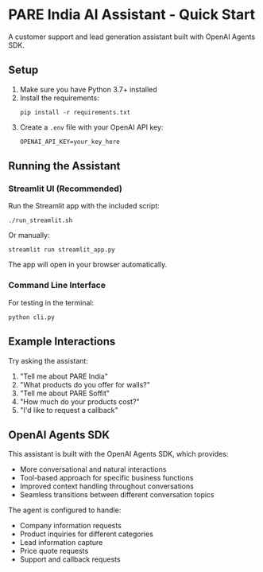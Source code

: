 # PARE India AI Assistant - Quick Start

A customer support and lead generation assistant built with OpenAI Agents SDK.

## Setup

1. Make sure you have Python 3.7+ installed
2. Install the requirements:
   ```
   pip install -r requirements.txt
   ```
3. Create a `.env` file with your OpenAI API key:
   ```
   OPENAI_API_KEY=your_key_here
   ```

## Running the Assistant

### Streamlit UI (Recommended)
Run the Streamlit app with the included script:
```
./run_streamlit.sh
```

Or manually:
```
streamlit run streamlit_app.py
```

The app will open in your browser automatically.

### Command Line Interface
For testing in the terminal:
```
python cli.py
```

## Example Interactions

Try asking the assistant:

1. "Tell me about PARE India"
2. "What products do you offer for walls?"
3. "Tell me about PARE Soffit"
4. "How much do your products cost?"
5. "I'd like to request a callback"

## OpenAI Agents SDK

This assistant is built with the OpenAI Agents SDK, which provides:
- More conversational and natural interactions
- Tool-based approach for specific business functions
- Improved context handling throughout conversations
- Seamless transitions between different conversation topics

The agent is configured to handle:
- Company information requests
- Product inquiries for different categories
- Lead information capture
- Price quote requests
- Support and callback requests
